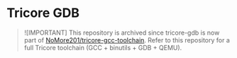 # Tricore GDB

> ![IMPORTANT]
> This repository is archived since tricore-gdb is now part of
> [NoMore201/tricore-gcc-toolchain](https://github.com/NoMore201/tricore-gcc-toolchain).
> Refer to this repository for a full Tricore toolchain (GCC + binutils +
> GDB + QEMU).